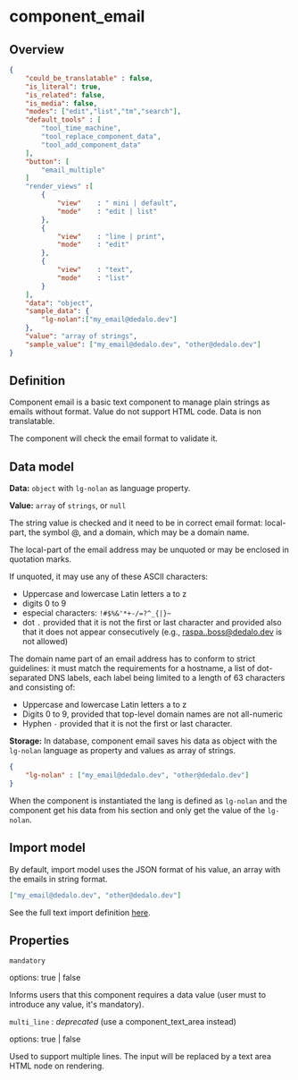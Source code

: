 # component_email

## Overview

```json
{
    "could_be_translatable" : false,
    "is_literal": true,
    "is_related": false,
    "is_media": false,
    "modes": ["edit","list","tm","search"],
    "default_tools" : [
        "tool_time_machine",
        "tool_replace_component_data",
        "tool_add_component_data"
    ],
    "button": [
        "email_multiple"
    ]
    "render_views" :[
        {
            "view"    : " mini | default",
            "mode"    : "edit | list"
        },
        {
            "view"    : "line | print",
            "mode"    : "edit"
        },
        {
            "view"    : "text",
            "mode"    : "list"
        }
    ],
    "data": "object",
    "sample_data": {
        "lg-nolan":["my_email@dedalo.dev"]
    },
    "value": "array of strings",
    "sample_value": ["my_email@dedalo.dev", "other@dedalo.dev"]
}
```

## Definition

Component email is a basic text component to manage plain strings as emails without format. Value do not support HTML code. Data is non translatable.

The component will check the email format to validate it.

## Data model

**Data:** `object` with `lg-nolan` as language property.

**Value:** `array` of `strings`, or `null`

The string value is checked and it need to be in correct email format: local-part, the symbol @, and a domain, which may be a domain name.

The local-part of the email address may be unquoted or may be enclosed in quotation marks.

If unquoted, it may use any of these ASCII characters:

- Uppercase and lowercase Latin letters a to z
- digits 0 to 9
- especial characters: `!#$%&'*+-/=?^_{|}~`
- dot `.` provided that it is not the first or last character and provided also that it does not appear consecutively (e.g., raspa..boss@dedalo.dev is not allowed)

The domain name part of an email address has to conform to strict guidelines: it must match the requirements for a hostname, a list of dot-separated DNS labels, each label being limited to a length of 63 characters and consisting of:

- Uppercase and lowercase Latin letters a to z
- Digits 0 to 9, provided that top-level domain names are not all-numeric
- Hyphen `-` provided that it is not the first or last character.

**Storage:** In database, component email saves his data as object with the `lg-nolan` language as property and values as array of strings.

```json
{
    "lg-nolan" : ["my_email@dedalo.dev", "other@dedalo.dev"]
}
```

When the component is instantiated the lang is defined as `lg-nolan` and the component get his data from his section and only get the value of the `lg-nolan`.

## Import model

By default, import model uses the JSON format of his value, an array with the emails in string format.

```json
["my_email@dedalo.dev", "other@dedalo.dev"]
```

See the full text import definition [here](../importing_data.md#plain-text).

## Properties

`mandatory`

options: true | false

Informs users that this component requires a data value (user must to introduce any value, it's mandatory).

`multi_line` : *deprecated* (use a component_text_area instead)

options: true | false

Used to support multiple lines. The input will be replaced by a text area HTML node on rendering.
